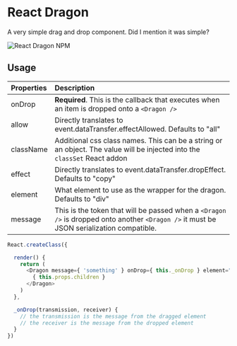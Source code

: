 # React Dragon

A very simple drag and drop component. Did I mention it was simple?

![React Dragon NPM](https://nodei.co/npm/react-dragon.png)

## Usage

Properties | Description
:--------- | :----------
onDrop     | **Required**. This is the callback that executes when an item is dropped onto a `<Dragon />`
allow      | Directly translates to event.dataTransfer.effectAllowed. Defaults to "all"
className  | Additional css class names. This can be a string or an object. The value will be injected into the `classSet` React addon
effect     | Directly translates to event.dataTransfer.dropEffect. Defaults to "copy"
element    | What element to use as the wrapper for the dragon. Defaults to "div"
message    | This is the token that will be passed when a `<Dragon />` is dropped onto another `<Dragon />` it must be JSON serialization compatible.

```javascript
React.createClass({

  render() {
    return (
      <Dragon message={ 'something' } onDrop={ this._onDrop } element="p">
        { this.props.children }
      </Dragon>
    )
  },

  _onDrop(transmission, receiver) {
    // the transmission is the message from the dragged element
    // the receiver is the message from the dropped element
  }
})
```

